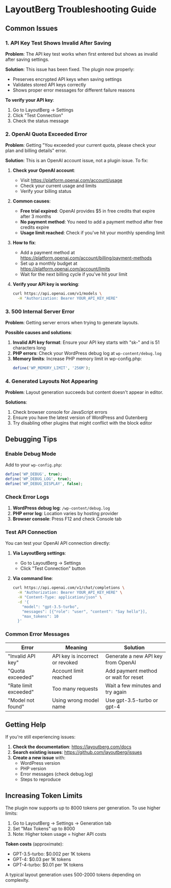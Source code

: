 # LayoutBerg Troubleshooting Guide

## Common Issues

### 1. API Key Test Shows Invalid After Saving

**Problem**: The API key test works when first entered but shows as invalid after saving settings.

**Solution**: This issue has been fixed. The plugin now properly:
- Preserves encrypted API keys when saving settings
- Validates stored API keys correctly
- Shows proper error messages for different failure reasons

**To verify your API key**:
1. Go to LayoutBerg → Settings
2. Click "Test Connection"
3. Check the status message

### 2. OpenAI Quota Exceeded Error

**Problem**: Getting "You exceeded your current quota, please check your plan and billing details" error.

**Solution**: This is an OpenAI account issue, not a plugin issue. To fix:

1. **Check your OpenAI account**:
   - Visit https://platform.openai.com/account/usage
   - Check your current usage and limits
   - Verify your billing status

2. **Common causes**:
   - **Free trial expired**: OpenAI provides $5 in free credits that expire after 3 months
   - **No payment method**: You need to add a payment method after free credits expire
   - **Usage limit reached**: Check if you've hit your monthly spending limit

3. **How to fix**:
   - Add a payment method at https://platform.openai.com/account/billing/payment-methods
   - Set up a monthly budget at https://platform.openai.com/account/limits
   - Wait for the next billing cycle if you've hit your limit

4. **Verify your API key is working**:
   ```bash
   curl https://api.openai.com/v1/models \
     -H "Authorization: Bearer YOUR_API_KEY_HERE"
   ```

### 3. 500 Internal Server Error

**Problem**: Getting server errors when trying to generate layouts.

**Possible causes and solutions**:

1. **Invalid API key format**: Ensure your API key starts with "sk-" and is 51 characters long
2. **PHP errors**: Check your WordPress debug log at `wp-content/debug.log`
3. **Memory limits**: Increase PHP memory limit in wp-config.php:
   ```php
   define('WP_MEMORY_LIMIT', '256M');
   ```

### 4. Generated Layouts Not Appearing

**Problem**: Layout generation succeeds but content doesn't appear in editor.

**Solutions**:
1. Check browser console for JavaScript errors
2. Ensure you have the latest version of WordPress and Gutenberg
3. Try disabling other plugins that might conflict with the block editor

## Debugging Tips

### Enable Debug Mode

Add to your `wp-config.php`:
```php
define('WP_DEBUG', true);
define('WP_DEBUG_LOG', true);
define('WP_DEBUG_DISPLAY', false);
```

### Check Error Logs

1. **WordPress debug log**: `/wp-content/debug.log`
2. **PHP error log**: Location varies by hosting provider
3. **Browser console**: Press F12 and check Console tab

### Test API Connection

You can test your OpenAI API connection directly:

1. **Via LayoutBerg settings**:
   - Go to LayoutBerg → Settings
   - Click "Test Connection" button

2. **Via command line**:
   ```bash
   curl https://api.openai.com/v1/chat/completions \
     -H "Authorization: Bearer YOUR_API_KEY_HERE" \
     -H "Content-Type: application/json" \
     -d '{
       "model": "gpt-3.5-turbo",
       "messages": [{"role": "user", "content": "Say hello"}],
       "max_tokens": 10
     }'
   ```

### Common Error Messages

| Error | Meaning | Solution |
|-------|---------|----------|
| "Invalid API key" | API key is incorrect or revoked | Generate a new API key from OpenAI |
| "Quota exceeded" | Account limit reached | Add payment method or wait for reset |
| "Rate limit exceeded" | Too many requests | Wait a few minutes and try again |
| "Model not found" | Using wrong model name | Use gpt-3.5-turbo or gpt-4 |

## Getting Help

If you're still experiencing issues:

1. **Check the documentation**: https://layoutberg.com/docs
2. **Search existing issues**: https://github.com/layoutberg/issues
3. **Create a new issue** with:
   - WordPress version
   - PHP version
   - Error messages (check debug.log)
   - Steps to reproduce

## Increasing Token Limits

The plugin now supports up to 8000 tokens per generation. To use higher limits:

1. Go to LayoutBerg → Settings → Generation tab
2. Set "Max Tokens" up to 8000
3. Note: Higher token usage = higher API costs

**Token costs** (approximate):
- GPT-3.5-turbo: $0.002 per 1K tokens
- GPT-4: $0.03 per 1K tokens
- GPT-4-turbo: $0.01 per 1K tokens

A typical layout generation uses 500-2000 tokens depending on complexity.